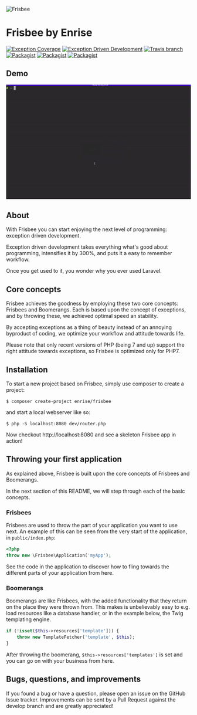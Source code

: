 ![Frisbee](https://i.imgur.com/PZxCsay.png "Frisbee")

# Frisbee by Enrise

[![Exception Coverage](https://img.shields.io/badge/Exception%20Coverage-100%25-green.svg?style=flat-square)](https://github.com/Enrise/Frisbee)
[![Exception Driven Development](https://img.shields.io/badge/EDD-100%25-green.svg?style=flat-square)](https://github.com/Enrise/Frisbee)
[![Travis branch](https://img.shields.io/travis/Enrise/Frisbee/master.svg?style=flat-square)](https://travis-ci.org/Enrise/Frisbee)
[![Packagist](https://img.shields.io/packagist/v/enrise/frisbee.svg?style=flat-square)](https://packagist.org/packages/enrise/frisbee)  [![Packagist](https://img.shields.io/packagist/dm/enrise/frisbee.svg?style=flat-square)](https://packagist.org/packages/enrise/frisbee/stats)
[![Packagist](https://img.shields.io/packagist/l/enrise/frisbee.svg?style=flat-square)](https://github.com/Enrise/Frisbee/blob/master/LICENSE)

## Demo

![](https://raw.githubusercontent.com/Enrise/Frisbee/master/frisbee-demo.gif)

## About

With Frisbee you can start enjoying the next level of programming: exception driven development.

Exception driven development takes everything what's good about programming, intensifies it by 300%, and puts it a easy to remember workflow.

Once you get used to it, you wonder why you ever used Laravel.

## Core concepts

Frisbee achieves the goodness by employing these two core concepts: Frisbees and Boomerangs. Each is based upon the concept of exceptions, and by throwing these, we achieved optimal speed an stability.

By accepting exceptions as a thing of beauty instead of an annoying byproduct of coding, we optimize your workflow and attitude towards life.

Please note that only recent versions of PHP (being 7 and up) support the right attitude towards exceptions, so Frisbee is optimized only for PHP7.

## Installation

To start a new project based on Frisbee, simply use composer to create a project:

```
$ composer create-project enrise/frisbee
```

and start a local webserver like so:

```
$ php -S localhost:8080 dev/router.php
```

Now checkout http://localhost:8080 and see a skeleton Frisbee app in action!

## Throwing your first application

As explained above, Frisbee is built upon the core concepts of Frisbees and Boomerangs.

In the next section of this README, we will step through each of the basic concepts.

### Frisbees

Frisbees are used to throw the part of your application you want to use next.
An example of this can be seen from the very start of the application, in `public/index.php`:

```php
<?php
throw new \Frisbee\Application('myApp');
```

See the code in the application to discover how to fling towards the different parts of your application from here.

### Boomerangs

Boomerangs are like Frisbees, with the added functionality that they return on the place they were thrown from. This makes is unbelievably easy to e.g. load resources like a database handler, or in the example below, the Twig templating engine.

```php
if (!isset($this->resources['template'])) {
    throw new TemplateFetcher('template', $this);
}
```

After throwing the boomerang, ``$this->resources['templates']`` is set and you can go on with your business from here.

## Bugs, questions, and improvements

If you found a bug or have a question, please open an issue on the GitHub Issue tracker.
Improvements can be sent by a Pull Request against the develop branch and are greatly appreciated!
